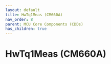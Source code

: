 ```yaml
---
layout: default
title: HwTq1Meas (CM660A)
nav_order: 8
parent: MCU Core Components (CDDs)
has_children: true
---
```

# HwTq1Meas (CM660A)
